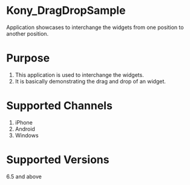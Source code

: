 # Kony_DragDropSample
Application showcases to interchange the widgets from one position to another position.

# Purpose

1) This application is used to interchange the widgets.                                                                         
2) It is basically demonstrating the drag and drop of an widget. 

# Supported Channels

1) iPhone                                                                                                                        
2) Android                                                                                                                    
3) Windows                                                                                                                      

# Supported Versions

6.5 and above

